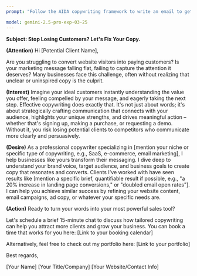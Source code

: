 ```yaml
---
prompt: "Follow the AIDA copywriting framework to write an email to get new clients as a copywriter."

model: gemini-2.5-pro-exp-03-25
---
```



**Subject: Stop Losing Customers? Let's Fix Your Copy.**

**(Attention)**
Hi [Potential Client Name],

Are you struggling to convert website visitors into paying customers? Is your marketing message falling flat, failing to capture the attention it deserves? Many businesses face this challenge, often without realizing that unclear or uninspired copy is the culprit.

**(Interest)**
Imagine your ideal customers instantly understanding the value you offer, feeling compelled by your message, and eagerly taking the next step. Effective copywriting does exactly that. It's not just about words; it's about strategically crafting communication that connects with your audience, highlights your unique strengths, and drives meaningful action – whether that's signing up, making a purchase, or requesting a demo. Without it, you risk losing potential clients to competitors who communicate more clearly and persuasively.

**(Desire)**
As a professional copywriter specializing in [mention your niche or specific type of copywriting, e.g., SaaS, e-commerce, email marketing], I help businesses like yours transform their messaging. I dive deep to understand your brand voice, target audience, and business goals to create copy that resonates and converts. Clients I've worked with have seen results like [mention a specific brief, quantifiable result if possible, e.g., "a 20% increase in landing page conversions," or "doubled email open rates"]. I can help you achieve similar success by refining your website content, email campaigns, ad copy, or whatever your specific needs are.

**(Action)**
Ready to turn your words into your most powerful sales tool?

Let's schedule a brief 15-minute chat to discuss how tailored copywriting can help you attract more clients and grow your business. You can book a time that works for you here: [Link to your booking calendar]

Alternatively, feel free to check out my portfolio here: [Link to your portfolio]

Best regards,

[Your Name]
[Your Title/Company]
[Your Website/Contact Info]
